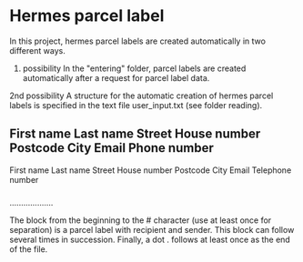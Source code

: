 # Hermes parcel label

In this project, hermes parcel labels are created automatically in two different ways.
1. possibility
In the "entering" folder, parcel labels are created automatically after a request for parcel label data.

2nd possibility
A structure for the automatic creation of hermes parcel labels is specified in the text file user_input.txt (see folder reading).

First name Last name
Street
House number
Postcode
City
Email
Phone number
----
First name Last name
Street
House number
Postcode
City
Email
Telephone number
###
...................

The block from the beginning to the # character (use at least once for separation) is a parcel label with recipient and sender.
This block can follow several times in succession. Finally, a dot . follows at least once as the end of the file.

